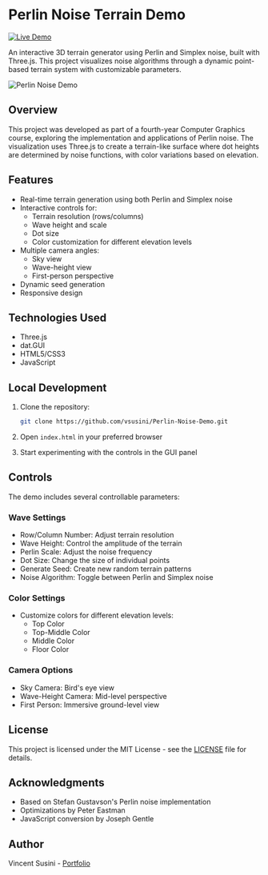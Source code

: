 # Perlin Noise Terrain Demo

[![Live Demo](https://img.shields.io/badge/demo-online-green.svg)](https://vsusini.github.io/Perlin-Noise-Demo)

An interactive 3D terrain generator using Perlin and Simplex noise, built with Three.js. This project visualizes noise algorithms through a dynamic point-based terrain system with customizable parameters.

![Perlin Noise Demo](screenshot.png) <!-- You might want to add a screenshot of your demo -->

## Overview

This project was developed as part of a fourth-year Computer Graphics course, exploring the implementation and applications of Perlin noise. The visualization uses Three.js to create a terrain-like surface where dot heights are determined by noise functions, with color variations based on elevation.

## Features

- Real-time terrain generation using both Perlin and Simplex noise
- Interactive controls for:
  - Terrain resolution (rows/columns)
  - Wave height and scale
  - Dot size
  - Color customization for different elevation levels
- Multiple camera angles:
  - Sky view
  - Wave-height view
  - First-person perspective
- Dynamic seed generation
- Responsive design

## Technologies Used

- Three.js
- dat.GUI
- HTML5/CSS3
- JavaScript

## Local Development

1. Clone the repository:
   ```bash
   git clone https://github.com/vsusini/Perlin-Noise-Demo.git
   ```

2. Open `index.html` in your preferred browser

3. Start experimenting with the controls in the GUI panel

## Controls

The demo includes several controllable parameters:

### Wave Settings
- Row/Column Number: Adjust terrain resolution
- Wave Height: Control the amplitude of the terrain
- Perlin Scale: Adjust the noise frequency
- Dot Size: Change the size of individual points
- Generate Seed: Create new random terrain patterns
- Noise Algorithm: Toggle between Perlin and Simplex noise

### Color Settings
- Customize colors for different elevation levels:
  - Top Color
  - Top-Middle Color
  - Middle Color
  - Floor Color

### Camera Options
- Sky Camera: Bird's eye view
- Wave-Height Camera: Mid-level perspective
- First Person: Immersive ground-level view

## License

This project is licensed under the MIT License - see the [LICENSE](LICENSE) file for details.

## Acknowledgments

- Based on Stefan Gustavson's Perlin noise implementation
- Optimizations by Peter Eastman
- JavaScript conversion by Joseph Gentle

## Author

Vincent Susini - [Portfolio](https://www.vsusini.com/)

